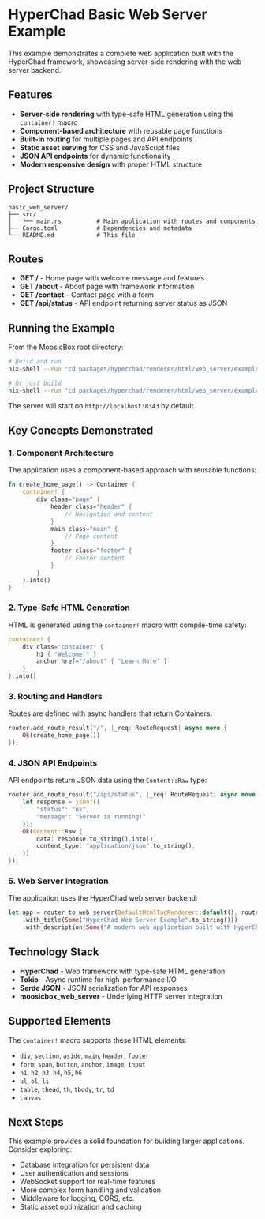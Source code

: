 # HyperChad Basic Web Server Example

This example demonstrates a complete web application built with the HyperChad framework, showcasing server-side rendering with the web server backend.

## Features

* **Server-side rendering** with type-safe HTML generation using the `container!` macro
* **Component-based architecture** with reusable page functions
* **Built-in routing** for multiple pages and API endpoints
* **Static asset serving** for CSS and JavaScript files
* **JSON API endpoints** for dynamic functionality
* **Modern responsive design** with proper HTML structure

## Project Structure

```
basic_web_server/
├── src/
│   └── main.rs          # Main application with routes and components
├── Cargo.toml           # Dependencies and metadata
└── README.md            # This file
```

## Routes

* **GET /** - Home page with welcome message and features
* **GET /about** - About page with framework information
* **GET /contact** - Contact page with a form
* **GET /api/status** - API endpoint returning server status as JSON

## Running the Example

From the MoosicBox root directory:

```bash
# Build and run
nix-shell --run "cd packages/hyperchad/renderer/html/web_server/examples/basic_web_server && cargo run"

# Or just build
nix-shell --run "cd packages/hyperchad/renderer/html/web_server/examples/basic_web_server && cargo build"
```

The server will start on `http://localhost:8343` by default.

## Key Concepts Demonstrated

### 1. Component Architecture

The application uses a component-based approach with reusable functions:

```rust
fn create_home_page() -> Container {
    container! {
        div class="page" {
            header class="header" {
                // Navigation and content
            }
            main class="main" {
                // Page content
            }
            footer class="footer" {
                // Footer content
            }
        }
    }.into()
}
```

### 2. Type-Safe HTML Generation

HTML is generated using the `container!` macro with compile-time safety:

```rust
container! {
    div class="container" {
        h1 { "Welcome!" }
        anchor href="/about" { "Learn More" }
    }
}.into()
```

### 3. Routing and Handlers

Routes are defined with async handlers that return Containers:

```rust
router.add_route_result("/", |_req: RouteRequest| async move {
    Ok(create_home_page())
});
```

### 4. JSON API Endpoints

API endpoints return JSON data using the `Content::Raw` type:

```rust
router.add_route_result("/api/status", |_req: RouteRequest| async move {
    let response = json!({
        "status": "ok",
        "message": "Server is running!"
    });
    Ok(Content::Raw {
        data: response.to_string().into(),
        content_type: "application/json".to_string(),
    })
});
```

### 5. Web Server Integration

The application uses the HyperChad web server backend:

```rust
let app = router_to_web_server(DefaultHtmlTagRenderer::default(), router)
    .with_title(Some("HyperChad Web Server Example".to_string()))
    .with_description(Some("A modern web application built with HyperChad".to_string()));
```

## Technology Stack

* **HyperChad** - Web framework with type-safe HTML generation
* **Tokio** - Async runtime for high-performance I/O
* **Serde JSON** - JSON serialization for API responses
* **moosicbox_web_server** - Underlying HTTP server integration

## Supported Elements

The `container!` macro supports these HTML elements:
- `div`, `section`, `aside`, `main`, `header`, `footer`
- `form`, `span`, `button`, `anchor`, `image`, `input`
- `h1`, `h2`, `h3`, `h4`, `h5`, `h6`
- `ul`, `ol`, `li`
- `table`, `thead`, `th`, `tbody`, `tr`, `td`
- `canvas`

## Next Steps

This example provides a solid foundation for building larger applications. Consider exploring:

* Database integration for persistent data
* User authentication and sessions
* WebSocket support for real-time features
* More complex form handling and validation
* Middleware for logging, CORS, etc.
* Static asset optimization and caching

